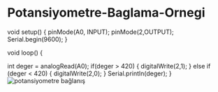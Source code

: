 # Potansiyometre-Baglama-Ornegi

void setup()
{
  pinMode(A0, INPUT);
  pinMode(2,OUTPUT);
  Serial.begin(9600);
}

void loop()
{
  
  int deger = analogRead(A0);
  if(deger > 420)
  {
    digitalWrite(2,1);
  }
  else if (deger < 420)
  {
    digitalWrite(2,0);
  }
  Serial.println(deger);
}
![potansiyometre bağlanış](https://user-images.githubusercontent.com/78275279/205259325-54efd701-4ba5-436a-96e3-456020bd41bb.PNG)
